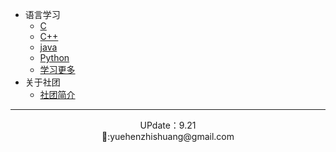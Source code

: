 * 语言学习
  * [C](https://www.runoob.com/cprogramming/c-tutorial.html)
  * [C++](https://www.runoob.com/cplusplus/cpp-intro.html)
  * [java](https://www.runoob.com/java/java-tutorial.html)
  * [Python](https://www.runoob.com/python3/python3-tutorial.html)
  * [学习更多](https://www.runoob.com/)
* 关于社团
  * [社团简介](/ProjectDocs/jj.md)
---
<center> UPdate：9.21 </center>




<center> 📩:yuehenzhishuang@gmail.com </center>

